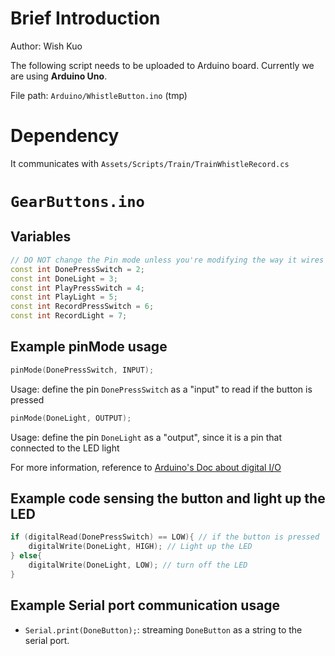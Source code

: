 # Brief Introduction
Author: Wish Kuo

The following script needs to be uploaded to Arduino board. Currently we are using **Arduino Uno**.

File path: `Arduino/WhistleButton.ino` (tmp)

# Dependency
It communicates with `Assets/Scripts/Train/TrainWhistleRecord.cs`

# `GearButtons.ino`
## Variables
``` C++
// DO NOT change the Pin mode unless you're modifying the way it wires
const int DonePressSwitch = 2;
const int DoneLight = 3;
const int PlayPressSwitch = 4;
const int PlayLight = 5;
const int RecordPressSwitch = 6;
const int RecordLight = 7;
```

## Example pinMode usage
``` C++
pinMode(DonePressSwitch, INPUT);
```
Usage: define the pin `DonePressSwitch` as a "input" to read if the button is pressed

``` C++
pinMode(DoneLight, OUTPUT);
```
Usage: define the pin `DoneLight` as a "output", since it is a pin that connected to the LED light

For more information, reference to [Arduino's Doc about digital I/O](https://www.arduino.cc/reference/en/language/functions/digital-io/pinmode/)

## Example code sensing the button and light up the LED
``` C++
if (digitalRead(DonePressSwitch) == LOW){ // if the button is pressed
    digitalWrite(DoneLight, HIGH); // Light up the LED
} else{
    digitalWrite(DoneLight, LOW); // turn off the LED
}
```

## Example Serial port communication usage
-  `Serial.print(DoneButton);`: streaming `DoneButton` as a string to the serial port.